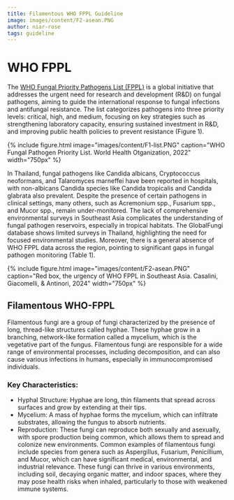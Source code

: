 ```yaml
---
title: Filamentous WHO FPPL Guideline
image: images/content/F2-asean.PNG
author: niar-rose
tags: guideline
---
```


# WHO FPPL
The [WHO Fungal Priority Pathogens List (FPPL)](https://www.who.int/publications/i/item/9789240060241) is a global initiative that addresses the urgent need for research and development (R&D) on fungal pathogens, aiming to guide the international response to fungal infections and antifungal resistance. The list categorizes pathogens into three priority levels: critical, high, and medium, focusing on key strategies such as strengthening laboratory capacity, ensuring sustained investment in R&D, and improving public health policies to prevent resistance (Figure 1). 

{%
  include figure.html
  image="images/content/F1-list.PNG"
  caption="WHO Fungal Pathogen Priority List. World Health Otganization, 2022"
  width="750px"
%}

In Thailand, fungal pathogens like Candida albicans, Cryptococcus neoformans, and Talaromyces marneffei have been reported in hospitals, with non-albicans Candida species like Candida tropicalis and Candida glabrata also prevalent. Despite the presence of certain pathogens in clinical settings, many others, such as Acremonium spp., Fusarium spp., and Mucor spp., remain under-monitored.
The lack of comprehensive environmental surveys in Southeast Asia complicates the understanding of fungal pathogen reservoirs, especially in tropical habitats. The GlobalFungi database shows limited surveys in Thailand, highlighting the need for focused environmental studies. Moreover, there is a general absence of WHO FPPL data across the region, pointing to significant gaps in fungal pathogen monitoring (Table 1).

{%
  include figure.html
  image="images/content/F2-asean.PNG"
  caption="Red box, the urgency of WHO FPPL in Southeast Asia. Casalini, Giacomelli, & Antinori, 2024"
  width="750px"
%}

## Filamentous WHO-FPPL
Filamentous fungi are a group of fungi characterized by the presence of long, thread-like structures called hyphae. These hyphae grow in a branching, network-like formation called a mycelium, which is the vegetative part of the fungus. Filamentous fungi are responsible for a wide range of environmental processes, including decomposition, and can also cause various infections in humans, especially in immunocompromised individuals.

### Key Characteristics:
* Hyphal Structure: Hyphae are long, thin filaments that spread across surfaces and grow by extending at their tips.
* Mycelium: A mass of hyphae forms the mycelium, which can infiltrate substrates, allowing the fungus to absorb nutrients.
* Reproduction: These fungi can reproduce both sexually and asexually, with spore production being common, which allows them to spread and colonize new environments.
Common examples of filamentous fungi include species from genera such as Aspergillus, Fusarium, Penicillium, and Mucor, which can have significant medical, environmental, and industrial relevance.
These fungi can thrive in various environments, including soil, decaying organic matter, and indoor spaces, where they may pose health risks when inhaled, particularly to those with weakened immune systems.

